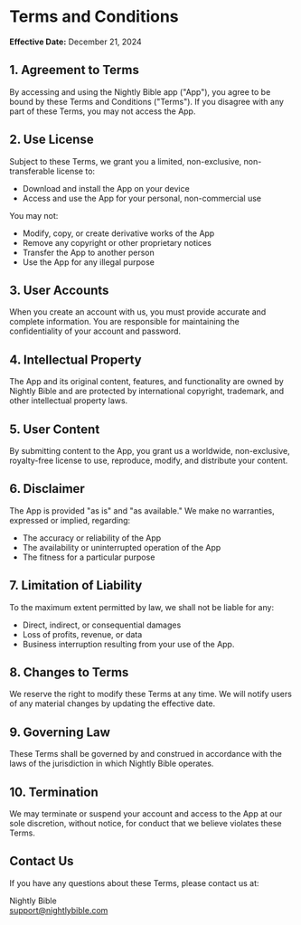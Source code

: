 # Terms and Conditions

**Effective Date:** December 21, 2024

## 1. Agreement to Terms

By accessing and using the Nightly Bible app ("App"), you agree to be bound by these Terms and Conditions ("Terms"). If you disagree with any part of these Terms, you may not access the App.

## 2. Use License

Subject to these Terms, we grant you a limited, non-exclusive, non-transferable license to:
- Download and install the App on your device
- Access and use the App for your personal, non-commercial use

You may not:
- Modify, copy, or create derivative works of the App
- Remove any copyright or other proprietary notices
- Transfer the App to another person
- Use the App for any illegal purpose

## 3. User Accounts

When you create an account with us, you must provide accurate and complete information. You are responsible for maintaining the confidentiality of your account and password.

## 4. Intellectual Property

The App and its original content, features, and functionality are owned by Nightly Bible and are protected by international copyright, trademark, and other intellectual property laws.

## 5. User Content

By submitting content to the App, you grant us a worldwide, non-exclusive, royalty-free license to use, reproduce, modify, and distribute your content.

## 6. Disclaimer

The App is provided "as is" and "as available." We make no warranties, expressed or implied, regarding:
- The accuracy or reliability of the App
- The availability or uninterrupted operation of the App
- The fitness for a particular purpose

## 7. Limitation of Liability

To the maximum extent permitted by law, we shall not be liable for any:
- Direct, indirect, or consequential damages
- Loss of profits, revenue, or data
- Business interruption
resulting from your use of the App.

## 8. Changes to Terms

We reserve the right to modify these Terms at any time. We will notify users of any material changes by updating the effective date.

## 9. Governing Law

These Terms shall be governed by and construed in accordance with the laws of the jurisdiction in which Nightly Bible operates.

## 10. Termination

We may terminate or suspend your account and access to the App at our sole discretion, without notice, for conduct that we believe violates these Terms.

## Contact Us

If you have any questions about these Terms, please contact us at:

Nightly Bible  
support@nightlybible.com
